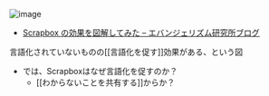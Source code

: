 
![image](https://gyazo.com/a98397d1234891694932eddec3aa4dd6/thumb/1000)
- [Scrapbox の効果を図解してみた – エバンジェリズム研究所ブログ](https://blog.evangelism.jp/entry/the-art-of-scrapbox)

言語化されていないものの[[言語化を促す]]効果がある、という図
- では、Scrapboxはなぜ言語化を促すのか？
    - [[わからないことを共有する]]からか？
